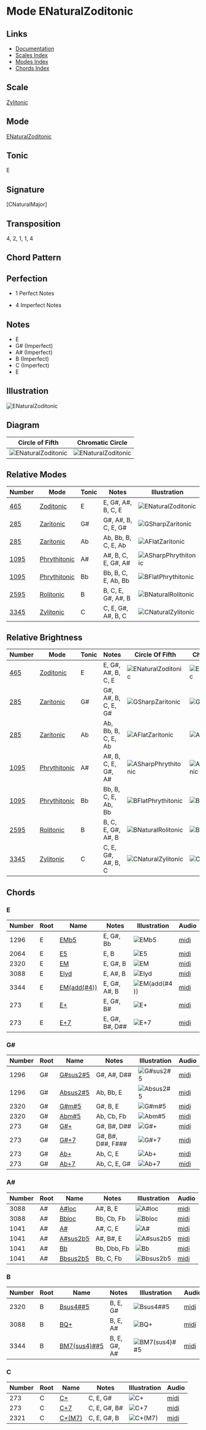 # Mode ENaturalZoditonic

## Links

- [Documentation](README.md)
- [Scales Index](Scales.md)
- [Modes Index](Modes.md)
- [Chords Index](Chords.md)

## Scale

[Zylitonic](ScaleZylitonic.md)

## Mode

[ENaturalZoditonic](ModeENaturalZoditonic.md)

## Tonic

E

## Signature

[CNaturalMajor]

## Transposition

4, 2, 1, 1, 4

## Chord Pattern



## Perfection

 - 1 Perfect Notes

 - 4 Imperfect Notes

## Notes

- E
- G# (Imperfect)
- A# (Imperfect)
- B (Imperfect)
- C (Imperfect)
- E

## Illustration

![ENaturalZoditonic](ModeENaturalZoditonic.png)

## Diagram

| Circle of Fifth | Chromatic Circle |
|-----------------|------------------|
| ![ENaturalZoditonic](CircleOfFifthModeENaturalZoditonic.png) | ![ENaturalZoditonic](ChromaticCircleModeENaturalZoditonic.png) |
## Relative Modes

| Number | Mode | Tonic | Notes | Illustration |
|--------|------|-------|-------|--------------|
| [465](https://ianring.com/musictheory/scales/465) | [Zoditonic](ModeZoditonic.md) | E | E, G#, A#, B, C, E | ![ENaturalZoditonic](ModeENaturalZoditonic.png) |
| [285](https://ianring.com/musictheory/scales/285) | [Zaritonic](ModeZaritonic.md) | G# | G#, A#, B, C, E, G# | ![GSharpZaritonic](ModeGSharpZaritonic.png) |
| [285](https://ianring.com/musictheory/scales/285) | [Zaritonic](ModeZaritonic.md) | Ab | Ab, Bb, B, C, E, Ab | ![AFlatZaritonic](ModeAFlatZaritonic.png) |
| [1095](https://ianring.com/musictheory/scales/1095) | [Phrythitonic](ModePhrythitonic.md) | A# | A#, B, C, E, G#, A# | ![ASharpPhrythitonic](ModeASharpPhrythitonic.png) |
| [1095](https://ianring.com/musictheory/scales/1095) | [Phrythitonic](ModePhrythitonic.md) | Bb | Bb, B, C, E, Ab, Bb | ![BFlatPhrythitonic](ModeBFlatPhrythitonic.png) |
| [2595](https://ianring.com/musictheory/scales/2595) | [Rolitonic](ModeRolitonic.md) | B | B, C, E, G#, A#, B | ![BNaturalRolitonic](ModeBNaturalRolitonic.png) |
| [3345](https://ianring.com/musictheory/scales/3345) | [Zylitonic](ModeZylitonic.md) | C | C, E, G#, A#, B, C | ![CNaturalZylitonic](ModeCNaturalZylitonic.png) |
## Relative Brightness

| Number | Mode | Tonic | Notes | Circle Of Fifth | Chromatic Circle |
|--------|------|-------|-------|-----------------|------------------|
| [465](https://ianring.com/musictheory/scales/465) | [Zoditonic](ModeZoditonic.md) | E | E, G#, A#, B, C, E | ![ENaturalZoditonic](CircleOfFifthModeENaturalZoditonic.png) | ![ENaturalZoditonic](ChromaticCircleModeENaturalZoditonic.png) 
| [285](https://ianring.com/musictheory/scales/285) | [Zaritonic](ModeZaritonic.md) | G# | G#, A#, B, C, E, G# | ![GSharpZaritonic](CircleOfFifthModeGSharpZaritonic.png) | ![GSharpZaritonic](ChromaticCircleModeGSharpZaritonic.png) 
| [285](https://ianring.com/musictheory/scales/285) | [Zaritonic](ModeZaritonic.md) | Ab | Ab, Bb, B, C, E, Ab | ![AFlatZaritonic](CircleOfFifthModeAFlatZaritonic.png) | ![AFlatZaritonic](ChromaticCircleModeAFlatZaritonic.png) 
| [1095](https://ianring.com/musictheory/scales/1095) | [Phrythitonic](ModePhrythitonic.md) | A# | A#, B, C, E, G#, A# | ![ASharpPhrythitonic](CircleOfFifthModeASharpPhrythitonic.png) | ![ASharpPhrythitonic](ChromaticCircleModeASharpPhrythitonic.png) 
| [1095](https://ianring.com/musictheory/scales/1095) | [Phrythitonic](ModePhrythitonic.md) | Bb | Bb, B, C, E, Ab, Bb | ![BFlatPhrythitonic](CircleOfFifthModeBFlatPhrythitonic.png) | ![BFlatPhrythitonic](ChromaticCircleModeBFlatPhrythitonic.png) 
| [2595](https://ianring.com/musictheory/scales/2595) | [Rolitonic](ModeRolitonic.md) | B | B, C, E, G#, A#, B | ![BNaturalRolitonic](CircleOfFifthModeBNaturalRolitonic.png) | ![BNaturalRolitonic](ChromaticCircleModeBNaturalRolitonic.png) 
| [3345](https://ianring.com/musictheory/scales/3345) | [Zylitonic](ModeZylitonic.md) | C | C, E, G#, A#, B, C | ![CNaturalZylitonic](CircleOfFifthModeCNaturalZylitonic.png) | ![CNaturalZylitonic](ChromaticCircleModeCNaturalZylitonic.png) 

## Chords

### E

| Number | Root | Name | Notes | Illustration | Audio |
|--------|------|------|-------|--------------|-------|
| 1296 | E | [EMb5](ChordENaturalMajorFlatFifth.md) | E, G#, Bb | ![EMb5](ChordENaturalMajorFlatFifthRootPosition.png) | [midi](ChordENaturalMajorFlatFifthRootPosition.mid) |
| 2064 | E | [E5](ChordENaturalPowerChord.md) | E, B | ![E5](ChordENaturalPowerChordRootPosition.png) | [midi](ChordENaturalPowerChordRootPosition.mid) |
| 2320 | E | [EM](ChordENaturalMajor.md) | E, G#, B | ![EM](ChordENaturalMajorRootPosition.png) | [midi](ChordENaturalMajorRootPosition.mid) |
| 3088 | E | [Elyd](ChordENaturalLydian.md) | E, A#, B | ![Elyd](ChordENaturalLydianRootPosition.png) | [midi](ChordENaturalLydianRootPosition.mid) |
| 3344 | E | [EM(add(#4))](ChordENaturalMajorAddSharpFourth.md) | E, G#, A#, B | ![EM(add(#4))](ChordENaturalMajorAddSharpFourthRootPosition.png) | [midi](ChordENaturalMajorAddSharpFourthRootPosition.mid) |
| 273 | E | [E+](ChordENaturalAugmented.md) | E, G#, B# | ![E+](ChordENaturalAugmentedRootPosition.png) | [midi](ChordENaturalAugmentedRootPosition.mid) |
| 273 | E | [E+7](ChordENaturalAugmentedAugmentedSeventh.md) | E, G#, B#, D## | ![E+7](ChordENaturalAugmentedAugmentedSeventhRootPosition.png) | [midi](ChordENaturalAugmentedAugmentedSeventhRootPosition.mid) |

### G#

| Number | Root | Name | Notes | Illustration | Audio |
|--------|------|------|-------|--------------|-------|
| 1296 | G# | [G#sus2#5](ChordGSharpSuspendedSecondSharpFifth.md) | G#, A#, D## | ![G#sus2#5](ChordGSharpSuspendedSecondSharpFifthRootPosition.png) | [midi](ChordGSharpSuspendedSecondSharpFifthRootPosition.mid) |
| 1296 | G# | [Absus2#5](ChordAFlatSuspendedSecondSharpFifth.md) | Ab, Bb, E | ![Absus2#5](ChordAFlatSuspendedSecondSharpFifthRootPosition.png) | [midi](ChordAFlatSuspendedSecondSharpFifthRootPosition.mid) |
| 2320 | G# | [G#m#5](ChordGSharpMinorSharpFifth.md) | G#, B, E | ![G#m#5](ChordGSharpMinorSharpFifthRootPosition.png) | [midi](ChordGSharpMinorSharpFifthRootPosition.mid) |
| 2320 | G# | [Abm#5](ChordAFlatMinorSharpFifth.md) | Ab, Cb, Fb | ![Abm#5](ChordAFlatMinorSharpFifthRootPosition.png) | [midi](ChordAFlatMinorSharpFifthRootPosition.mid) |
| 273 | G# | [G#+](ChordGSharpAugmented.md) | G#, B#, D## | ![G#+](ChordGSharpAugmentedRootPosition.png) | [midi](ChordGSharpAugmentedRootPosition.mid) |
| 273 | G# | [G#+7](ChordGSharpAugmentedAugmentedSeventh.md) | G#, B#, D##, F### | ![G#+7](ChordGSharpAugmentedAugmentedSeventhRootPosition.png) | [midi](ChordGSharpAugmentedAugmentedSeventhRootPosition.mid) |
| 273 | G# | [Ab+](ChordAFlatAugmented.md) | Ab, C, E | ![Ab+](ChordAFlatAugmentedRootPosition.png) | [midi](ChordAFlatAugmentedRootPosition.mid) |
| 273 | G# | [Ab+7](ChordAFlatAugmentedAugmentedSeventh.md) | Ab, C, E, G# | ![Ab+7](ChordAFlatAugmentedAugmentedSeventhRootPosition.png) | [midi](ChordAFlatAugmentedAugmentedSeventhRootPosition.mid) |

### A#

| Number | Root | Name | Notes | Illustration | Audio |
|--------|------|------|-------|--------------|-------|
| 3088 | A# | [A#loc](ChordASharpLocrian.md) | A#, B, E | ![A#loc](ChordASharpLocrianRootPosition.png) | [midi](ChordASharpLocrianRootPosition.mid) |
| 3088 | A# | [Bbloc](ChordBFlatLocrian.md) | Bb, Cb, Fb | ![Bbloc](ChordBFlatLocrianRootPosition.png) | [midi](ChordBFlatLocrianRootPosition.mid) |
| 1041 | A# | [A#](ChordASharpDiminishedFlatThird.md) | A#, C, E | ![A#](ChordASharpDiminishedFlatThirdRootPosition.png) | [midi](ChordASharpDiminishedFlatThirdRootPosition.mid) |
| 1041 | A# | [A#sus2b5](ChordASharpSuspendedSecondFlatFifth.md) | A#, B#, E | ![A#sus2b5](ChordASharpSuspendedSecondFlatFifthRootPosition.png) | [midi](ChordASharpSuspendedSecondFlatFifthRootPosition.mid) |
| 1041 | A# | [Bb](ChordBFlatDiminishedFlatThird.md) | Bb, Dbb, Fb | ![Bb](ChordBFlatDiminishedFlatThirdRootPosition.png) | [midi](ChordBFlatDiminishedFlatThirdRootPosition.mid) |
| 1041 | A# | [Bbsus2b5](ChordBFlatSuspendedSecondFlatFifth.md) | Bb, C, Fb | ![Bbsus2b5](ChordBFlatSuspendedSecondFlatFifthRootPosition.png) | [midi](ChordBFlatSuspendedSecondFlatFifthRootPosition.mid) |

### B

| Number | Root | Name | Notes | Illustration | Audio |
|--------|------|------|-------|--------------|-------|
| 2320 | B | [Bsus4##5](ChordBNaturalSuspendedFourthDoubleSharpFifth.md) | B, E, G# | ![Bsus4##5](ChordBNaturalSuspendedFourthDoubleSharpFifthRootPosition.png) | [midi](ChordBNaturalSuspendedFourthDoubleSharpFifthRootPosition.mid) |
| 3088 | B | [BQ+](ChordBNaturalQuartalAugmented.md) | B, E, A# | ![BQ+](ChordBNaturalQuartalAugmentedRootPosition.png) | [midi](ChordBNaturalQuartalAugmentedRootPosition.mid) |
| 3344 | B | [BM7(sus4)##5](ChordBNaturalMajorSeventhSuspendedFourthDoubleSharpFifth.md) | B, E, G#, A# | ![BM7(sus4)##5](ChordBNaturalMajorSeventhSuspendedFourthDoubleSharpFifthRootPosition.png) | [midi](ChordBNaturalMajorSeventhSuspendedFourthDoubleSharpFifthRootPosition.mid) |

### C

| Number | Root | Name | Notes | Illustration | Audio |
|--------|------|------|-------|--------------|-------|
| 273 | C | [C+](ChordCNaturalAugmented.md) | C, E, G# | ![C+](ChordCNaturalAugmentedRootPosition.png) | [midi](ChordCNaturalAugmentedRootPosition.mid) |
| 273 | C | [C+7](ChordCNaturalAugmentedAugmentedSeventh.md) | C, E, G#, B# | ![C+7](ChordCNaturalAugmentedAugmentedSeventhRootPosition.png) | [midi](ChordCNaturalAugmentedAugmentedSeventhRootPosition.mid) |
| 2321 | C | [C+(M7)](ChordCNaturalAugmentedMajorSeventh.md) | C, E, G#, B | ![C+(M7)](ChordCNaturalAugmentedMajorSeventhRootPosition.png) | [midi](ChordCNaturalAugmentedMajorSeventhRootPosition.mid) |

